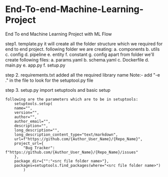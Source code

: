 # End-To-end-Machine-Learning-Project
End To end Machine Learning Project with ML Flow

step1. 
    template.py
        it will create all the folder structure which we required for 
        end to end project.
        following folder we are creating:
            a. components
            b. utils
            c. config
            d. pipeline
            e. entity
            f. constant
            g. config
        apart from folder we'll create following files:
            a. params.yaml
            b. schema.yaml
            c. Dockerfile
            d. main.py
            e. app.py
            f. setup.py


step 2. 
    requirements.txt
    added all the required library name
        Note:- add "-e ." in the file to look for the setuptool.py file

step 3.
    setup.py
        import setuptools
        and basic setup

    following are the parameters which are to be in setuptools:
        setuptools.setup(
        name="",
        version="",
        author="",
        author_email="",
        description="",
        long_description="",
        long_description_content_type="text/markdown",
        url=f"https://github.com/{Author_User_Name}/{Repo_Name}",
        project_url={
            "Bug Tracker": f"https://github.com/{Author_User_Name}/{Repo_Name}/issues"
        },
        package_dir={"":"<src file folder name>"},
        packages=setuptools.find_packages(where="<src file folder name>")
            )
